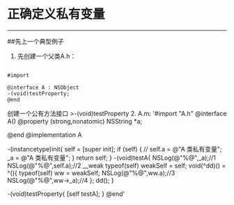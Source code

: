 # 正确定义私有变量
***
##先上一个典型例子
1. 先创建一个父类A.h：
<pre><code>
#import <Foundation/Foundation.h>

@interface A : NSObject
-(void)testProperty;
@end
</code></pre>

创建一个公有方法接口 >-(void)testProperty
2. A.m:
'#import "A.h"
@interface A()
@property (strong,nonatomic) NSString *a;

@end
@implementation A

-(instancetype)init{
self = [super init];
if (self) {
//        self.a = @"A 类私有变量";
_a = @"A 类私有变量";
}
return self;
}
-(void)testA{
NSLog(@"%@",_a);//1
NSLog(@"%@",self.a);//2
__weak typeof(self) weakSelf = self;
void(^dd)() = ^(){
typeof(self) ww = weakSelf;
NSLog(@"%@",ww.a);//3
NSLog(@"%@",ww->_a);//4
};
dd();
}

-(void)testProperty{
[self testA];
}
@end'